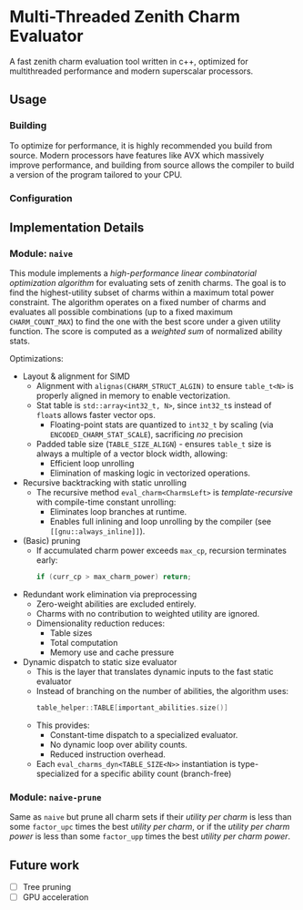 # Multi-Threaded Zenith Charm Evaluator
A fast zenith charm evaluation tool written in c++, optimized for multithreaded performance and modern superscalar processors.

## Usage

### Building 

To optimize for performance, it is highly recommended you build from source. Modern processors have features like AVX which massively improve 
performance, and building from source allows the compiler to build a version of the program tailored to your CPU.

### Configuration

## Implementation Details 

### Module: `naive`

This module implements a *high-performance linear combinatorial optimization algorithm* for evaluating sets of zenith charms. The goal is to find the 
highest-utility subset of charms within a maximum total power constraint. The algorithm operates on a fixed number of charms and evaluates all 
possible combinations (up to a fixed maximum `CHARM_COUNT_MAX`) to find the one with the best score under a given utility function.
The score is computed as a *weighted sum* of normalized ability stats.

Optimizations:
- Layout & alignment for SIMD
  - Alignment with `alignas(CHARM_STRUCT_ALGIN)` to ensure `table_t<N>` is properly aligned in memory to enable vectorization.
  - Stat table is `std::array<int32_t, N>`, since `int32_t`s instead of `float`s allows faster vector ops.
    - Floating-point stats are quantized to `int32_t` by scaling (via `ENCODED_CHARM_STAT_SCALE`), sacrificing *no* precision
  - Padded table size (`TABLE_SIZE_ALIGN`) - ensures `table_t` size is always a multiple of a vector block width, allowing:
    - Efficient loop unrolling
    - Elimination of masking logic in vectorized operations.
- Recursive backtracking with static unrolling
  - The recursive method `eval_charm<CharmsLeft>` is *template-recursive* with compile-time constant unrolling:
    - Eliminates loop branches at runtime.
    - Enables full inlining and loop unrolling by the compiler (see `[[gnu::always_inline]]`).
- (Basic) pruning
  - If accumulated charm power exceeds `max_cp`, recursion terminates early:
    ```cpp
    if (curr_cp > max_charm_power) return;
    ```
- Redundant work elimination via preprocessing
  - Zero-weight abilities are excluded entirely.
  - Charms with no contribution to weighted utility are ignored.
  - Dimensionality reduction reduces:
    - Table sizes
    - Total computation
    - Memory use and cache pressure
- Dynamic dispatch to static size evaluator
  - This is the layer that translates dynamic inputs to the fast static evaluator
  - Instead of branching on the number of abilities, the algorithm uses:
    ```cpp
    table_helper::TABLE[important_abilities.size()]
    ```
  - This provides:
    - Constant-time dispatch to a specialized evaluator.
    - No dynamic loop over ability counts.
    - Reduced instruction overhead.
  - Each `eval_charms_dyn<TABLE_SIZE<N>>` instantiation is type-specialized for a specific ability count (branch-free)

### Module: `naive-prune`

Same as `naive` but prune all charm sets if their *utility per charm* is less than some `factor_upc` times the best *utility per charm*, or if the 
*utility per charm power* is less than some `factor_upp` times the best *utility per charm power*.

## Future work 
- [ ] Tree pruning 
- [ ] GPU acceleration
